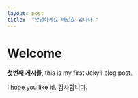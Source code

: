 ```yaml
---
layout: post
title:  "안녕하세요 배인효 입니다."
---
```


# Welcome

**첫번째 게시물**, this is my first Jekyll blog post.

I hope you like it!. 감사합니다.
